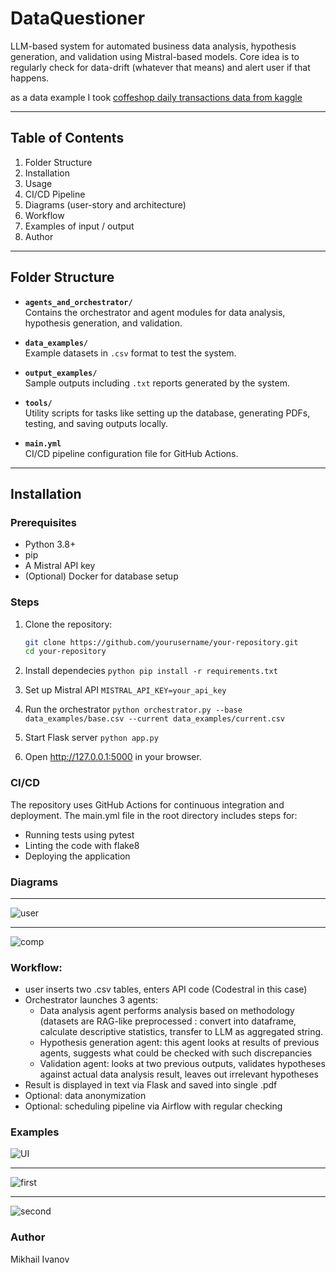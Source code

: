# DataQuestioner


LLM-based system for automated business data analysis, hypothesis generation, and validation using Mistral-based models.
Core idea is to regularly check for data-drift (whatever that means) and alert user if that happens.

as a data example I took [coffeshop daily transactions data from kaggle](https://www.kaggle.com/datasets/agungpambudi/trends-product-coffee-shop-sales-revenue-dataset)

---

## Table of Contents

1. Folder Structure
2. Installation
3. Usage
4. CI/CD Pipeline
5. Diagrams (user-story and architecture)
6. Workflow
7. Examples of input / output
8. Author

---

## Folder Structure

- **`agents_and_orchestrator/`**  
  Contains the orchestrator and agent modules for data analysis, hypothesis generation, and validation.  

- **`data_examples/`**  
  Example datasets in `.csv` format to test the system.  

- **`output_examples/`**  
  Sample outputs including `.txt` reports generated by the system.  

- **`tools/`**  
  Utility scripts for tasks like setting up the database, generating PDFs, testing, and saving outputs locally.  

- **`main.yml`**  
  CI/CD pipeline configuration file for GitHub Actions.  

---

## Installation

### Prerequisites

- Python 3.8+
- pip
- A Mistral API key
- (Optional) Docker for database setup

### Steps

1. Clone the repository:
   ```bash
   git clone https://github.com/yourusername/your-repository.git
   cd your-repository

2. Install dependecies
```python pip install -r requirements.txt```

3. Set up Mistral API
```MISTRAL_API_KEY=your_api_key```

4. Run the orchestrator
   ```python orchestrator.py --base data_examples/base.csv --current data_examples/current.csv```

6. Start Flask server
   ``python app.py``
7. Open http://127.0.0.1:5000 in your browser.

### CI/CD
The repository uses GitHub Actions for continuous integration and deployment. The main.yml file in the root directory includes steps for:

- Running tests using pytest
- Linting the code with flake8
- Deploying the application

### Diagrams
---

![user](./imgs/user_story.png)

---
![comp](./imgs/comps1.png)

### Workflow:
- user inserts two .csv tables, enters API code (Codestral in this case)
- Orchestrator launches 3 agents:
  - Data analysis agent performs analysis based on methodology (datasets are RAG-like preprocessed : convert into dataframe, calculate descriptive statistics, transfer to LLM as aggregated string.
  - Hypothesis generation agent: this agent looks at results of previous agents, suggests what could be checked with such discrepancies
  - Validation agent: looks at two previous outputs, validates hypotheses against actual data analysis result, leaves out irrelevant hypotheses
- Result is displayed in text via Flask and saved into single .pdf
- Optional: data anonymization
- Optional: scheduling pipeline via Airflow with regular checking


### Examples
![UI](./imgs/ui.png)

---
![first](./imgs/agent11.png)

---
![second](./imgs/agent22.png)

### Author
Mikhail Ivanov
